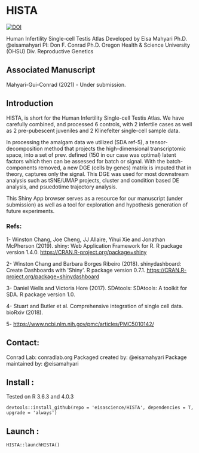 # HISTA


<a href="https://zenodo.org/badge/latestdoi/271643615"><img src="https://zenodo.org/badge/271643615.svg" alt="DOI"></a>


Human Infertility Single-cell Testis Atlas
Developed by Eisa Mahyari Ph.D. @eisamahyari
PI: Don F. Conrad Ph.D.
Oregon Health & Science University (OHSU)
Div. Reproductive Genetics 

## Associated Manuscript

Mahyari-Gui-Conrad (2021) - Under submission.

## Introduction

HISTA, is short for the Human Infertility Single-cell Testis Atlas. We have carefully combined, and processed 6 controls, with 2 infertile cases as well as 2 pre-pubescent juveniles and 2 Klinefelter single-cell sample data. 

In processing the amalgam data we utilized (SDA ref-5), a tensor-decomposition method that projects the high-dimensional transcriptomic space, into a set of prev. defined (150 in our case was optimal) latent factors which then can be assessed for batch or signal. With the batch-components removed, a new DGE (cells by genes) matrix is imputed that in theory, captures only the signal. This DGE was used for most downstream analysis such as tSNE/UMAP projects, cluster and condition based DE analysis, and psuedotime trajectory analysis. 


This Shiny App browser serves as a resource for our manuscript (under submission) as well as a tool for exploration and hypothesis generation of future experiments. 

### Refs:

1- Winston Chang, Joe Cheng, JJ Allaire, Yihui Xie and Jonathan McPherson (2019). shiny: Web Application
  Framework for R. R package version 1.4.0. https://CRAN.R-project.org/package=shiny
  
2- Winston Chang and Barbara Borges Ribeiro (2018). shinydashboard: Create Dashboards with 'Shiny'. R
  package version 0.7.1. https://CRAN.R-project.org/package=shinydashboard
  
3- Daniel Wells and Victoria Hore (2017). SDAtools: SDAtools: A toolkit for SDA. R package version 1.0.

4- Stuart and Butler et al. Comprehensive integration of single cell data. bioRxiv (2018).

5- https://www.ncbi.nlm.nih.gov/pmc/articles/PMC5010142/


## Contact: 

Conrad Lab: conradlab.org
Packaged created by: @eisamahyari
Package maintained by: @eisamahyari

## Install : 

Tested on R 3.6.3 and 4.0.3
    

    devtools::install_github(repo = 'eisascience/HISTA', dependencies = T, upgrade = 'always')

## Launch : 

    HISTA::launchHISTA()
  
